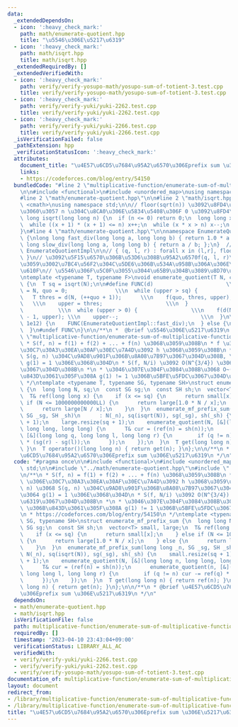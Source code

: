 ```yaml
---
data:
  _extendedDependsOn:
  - icon: ':heavy_check_mark:'
    path: math/enumerate-quotient.hpp
    title: "\u5546\u306E\u5217\u6319"
  - icon: ':heavy_check_mark:'
    path: math/isqrt.hpp
    title: math/isqrt.hpp
  _extendedRequiredBy: []
  _extendedVerifiedWith:
  - icon: ':heavy_check_mark:'
    path: verify/verify-yosupo-math/yosupo-sum-of-totient-3.test.cpp
    title: verify/verify-yosupo-math/yosupo-sum-of-totient-3.test.cpp
  - icon: ':heavy_check_mark:'
    path: verify/verify-yuki/yuki-2262.test.cpp
    title: verify/verify-yuki/yuki-2262.test.cpp
  - icon: ':heavy_check_mark:'
    path: verify/verify-yuki/yuki-2266.test.cpp
    title: verify/verify-yuki/yuki-2266.test.cpp
  _isVerificationFailed: false
  _pathExtension: hpp
  _verificationStatusIcon: ':heavy_check_mark:'
  attributes:
    document_title: "\u4E57\u6CD5\u7684\u95A2\u6570\u306Eprefix sum \u306E\u5217\u6319"
    links:
    - https://codeforces.com/blog/entry/54150
  bundledCode: "#line 2 \"multiplicative-function/enumerate-sum-of-multiplicative-function.hpp\"\
    \n\n#include <functional>\n#include <unordered_map>\nusing namespace std;\n\n\
    #line 2 \"math/enumerate-quotient.hpp\"\n\n#line 2 \"math/isqrt.hpp\"\n\n#include\
    \ <cmath>\nusing namespace std;\n\n// floor(sqrt(n)) \u3092\u8FD4\u3059 (\u305F\
    \u3060\u3057 n \u304C\u8CA0\u306E\u5834\u5408\u306F 0 \u3092\u8FD4\u3059)\nlong\
    \ long isqrt(long long n) {\n  if (n <= 0) return 0;\n  long long x = sqrt(n);\n\
    \  while ((x + 1) * (x + 1) <= n) x++;\n  while (x * x > n) x--;\n  return x;\n\
    }\n#line 4 \"math/enumerate-quotient.hpp\"\n\nnamespace EnumerateQuotientImpl\
    \ {\nlong long fast_div(long long a, long long b) { return 1.0 * a / b; };\nlong\
    \ long slow_div(long long a, long long b) { return a / b; };\n}  // namespace\
    \ EnumerateQuotientImpl\n\n// { (q, l, r) : forall x in (l,r], floor(N/x) = q\
    \ }\n// \u3092\u5F15\u6570\u306B\u53D6\u308B\u95A2\u6570f(q, l, r)\u3092\u6E21\
    \u3059\u3002\u7BC4\u56F2\u304C\u5DE6\u306B\u534A\u958B\u306A\u306E\u306B\u6CE8\
    \u610F\n// \u5546\u306F\u5C0F\u3055\u3044\u65B9\u304B\u3089\u8D70\u67FB\u3059\u308B\
    \ntemplate <typename T, typename F>\nvoid enumerate_quotient(T N, const F& f)\
    \ {\n  T sq = isqrt(N);\n\n#define FUNC(d)                       \\\n  T upper\
    \ = N, quo = 0;               \\\n  while (upper > sq) {                \\\n \
    \   T thres = d(N, (++quo + 1));      \\\n    f(quo, thres, upper);          \
    \   \\\n    upper = thres;                    \\\n  }                        \
    \           \\\n  while (upper > 0) {                 \\\n    f(d(N, upper), upper\
    \ - 1, upper); \\\n    upper--;                          \\\n  }\n\n  if (N <=\
    \ 1e12) {\n    FUNC(EnumerateQuotientImpl::fast_div);\n  } else {\n    FUNC(EnumerateQuotientImpl::slow_div);\n\
    \  }\n#undef FUNC\n}\n\n/**\n *  @brief \u5546\u306E\u5217\u6319\n */\n#line 9\
    \ \"multiplicative-function/enumerate-sum-of-multiplicative-function.hpp\"\n/**\n\
    \ * S(f, n) = f(1) + f(2) + ... + f(n) \u3068\u3059\u308B\n * f \u3068 g \u306E\
    \u30C7\u30A3\u30EA\u30AF\u30EC\u7A4D\u3092 h \u3068\u3059\u308B\n * S(h, n) \u3068\
    \ S(g, n) \u304C\u9AD8\u901F\u306B\u8A08\u7B97\u3067\u304D\u308B, \u304B\u3064\
    \ g(1) = 1 \u306E\u3068\u304D\n * S(f, N/i) \u3092 O(N^{3/4}) \u3067\u5217\u6319\
    \u3067\u304D\u308B\n *\n * \u3046\u307E\u304F\u3084\u308B\u3068 O~(N^{2/3}) \u306B\
    \u843D\u3061\u305F\u308A g(1) != 1 \u306B\u5BFE\u5FDC\u3067\u304D\u308B\n * https://codeforces.com/blog/entry/54150\n\
    \ */\ntemplate <typename T, typename SG, typename SH>\nstruct enumerate_mf_prefix_sum\
    \ {\n  long long N, sq;\n  const SG sg;\n  const SH sh;\n  vector<T> small, large;\n\
    \  T& ref(long long x) {\n    if (x <= sq) {\n      return small[x];\n    } else\
    \ if (N <= 1000000000000LL) {\n      return large[1.0 * N / x];\n    } else {\n\
    \      return large[N / x];\n    }\n  }\n  enumerate_mf_prefix_sum(long long _n,\
    \ SG _sg, SH _sh)\n      : N(_n), sq(isqrt(N)), sg(_sg), sh(_sh) {\n    small.resize(sq\
    \ + 1);\n    large.resize(sq + 1);\n    enumerate_quotient(N, [&](long long n,\
    \ long long, long long) {\n      T& cur = (ref(n) = sh(n));\n      enumerate_quotient(n,\
    \ [&](long long q, long long l, long long r) {\n        if (q != n) cur -= ref(q)\
    \ * (sg(r) - sg(l));\n      });\n    });\n  }\n  T get(long long n) { return ref(n);\
    \ }\n  T operator()(long long n) { return get(n); }\n};\n\n/**\n * @brief \u4E57\
    \u6CD5\u7684\u95A2\u6570\u306Eprefix sum \u306E\u5217\u6319\n */\n"
  code: "#pragma once\n\n#include <functional>\n#include <unordered_map>\nusing namespace\
    \ std;\n\n#include \"../math/enumerate-quotient.hpp\"\n#include \"../math/isqrt.hpp\"\
    \n/**\n * S(f, n) = f(1) + f(2) + ... + f(n) \u3068\u3059\u308B\n * f \u3068 g\
    \ \u306E\u30C7\u30A3\u30EA\u30AF\u30EC\u7A4D\u3092 h \u3068\u3059\u308B\n * S(h,\
    \ n) \u3068 S(g, n) \u304C\u9AD8\u901F\u306B\u8A08\u7B97\u3067\u304D\u308B, \u304B\
    \u3064 g(1) = 1 \u306E\u3068\u304D\n * S(f, N/i) \u3092 O(N^{3/4}) \u3067\u5217\
    \u6319\u3067\u304D\u308B\n *\n * \u3046\u307E\u304F\u3084\u308B\u3068 O~(N^{2/3})\
    \ \u306B\u843D\u3061\u305F\u308A g(1) != 1 \u306B\u5BFE\u5FDC\u3067\u304D\u308B\
    \n * https://codeforces.com/blog/entry/54150\n */\ntemplate <typename T, typename\
    \ SG, typename SH>\nstruct enumerate_mf_prefix_sum {\n  long long N, sq;\n  const\
    \ SG sg;\n  const SH sh;\n  vector<T> small, large;\n  T& ref(long long x) {\n\
    \    if (x <= sq) {\n      return small[x];\n    } else if (N <= 1000000000000LL)\
    \ {\n      return large[1.0 * N / x];\n    } else {\n      return large[N / x];\n\
    \    }\n  }\n  enumerate_mf_prefix_sum(long long _n, SG _sg, SH _sh)\n      :\
    \ N(_n), sq(isqrt(N)), sg(_sg), sh(_sh) {\n    small.resize(sq + 1);\n    large.resize(sq\
    \ + 1);\n    enumerate_quotient(N, [&](long long n, long long, long long) {\n\
    \      T& cur = (ref(n) = sh(n));\n      enumerate_quotient(n, [&](long long q,\
    \ long long l, long long r) {\n        if (q != n) cur -= ref(q) * (sg(r) - sg(l));\n\
    \      });\n    });\n  }\n  T get(long long n) { return ref(n); }\n  T operator()(long\
    \ long n) { return get(n); }\n};\n\n/**\n * @brief \u4E57\u6CD5\u7684\u95A2\u6570\
    \u306Eprefix sum \u306E\u5217\u6319\n */\n"
  dependsOn:
  - math/enumerate-quotient.hpp
  - math/isqrt.hpp
  isVerificationFile: false
  path: multiplicative-function/enumerate-sum-of-multiplicative-function.hpp
  requiredBy: []
  timestamp: '2023-04-10 23:43:04+09:00'
  verificationStatus: LIBRARY_ALL_AC
  verifiedWith:
  - verify/verify-yuki/yuki-2266.test.cpp
  - verify/verify-yuki/yuki-2262.test.cpp
  - verify/verify-yosupo-math/yosupo-sum-of-totient-3.test.cpp
documentation_of: multiplicative-function/enumerate-sum-of-multiplicative-function.hpp
layout: document
redirect_from:
- /library/multiplicative-function/enumerate-sum-of-multiplicative-function.hpp
- /library/multiplicative-function/enumerate-sum-of-multiplicative-function.hpp.html
title: "\u4E57\u6CD5\u7684\u95A2\u6570\u306Eprefix sum \u306E\u5217\u6319"
---
```

